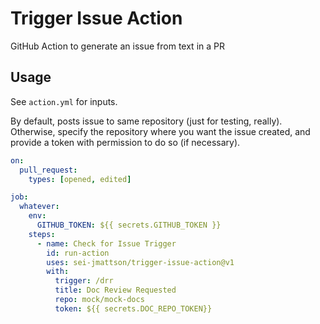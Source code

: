 # Trigger Issue Action

GitHub Action to generate an issue from text in a PR

## Usage

See `action.yml` for inputs.

By default, posts issue to same repository (just for testing, really).
Otherwise, specify the repository where you want the issue created, and provide
a token with permission to do so (if necessary).

```yaml
on:
  pull_request:
    types: [opened, edited]

job:
  whatever:
    env:
      GITHUB_TOKEN: ${{ secrets.GITHUB_TOKEN }}
    steps:
      - name: Check for Issue Trigger
        id: run-action
        uses: sei-jmattson/trigger-issue-action@v1
        with:
          trigger: /drr
          title: Doc Review Requested
          repo: mock/mock-docs
          token: ${{ secrets.DOC_REPO_TOKEN}}
```
